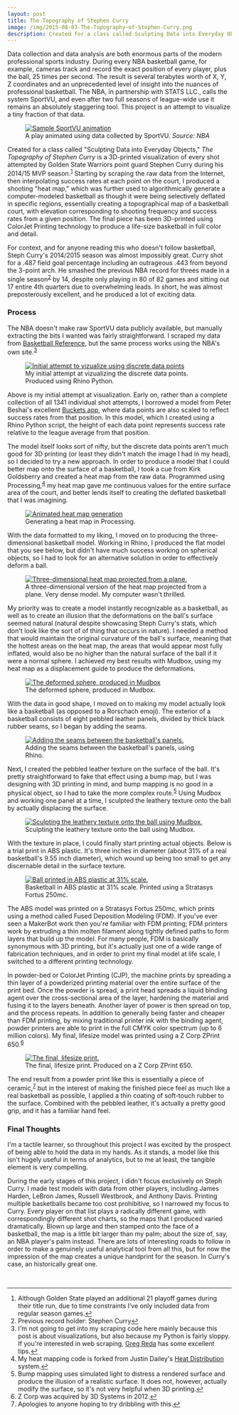 ```yaml
---
layout: post
title: The Topography of Stephen Curry
image: /img/2015-08-03-The-Topography-of-Stephen-Curry.png
description: Created for a class called Sculpting Data into Everyday Objects, The Topography of Stephen Curry is a 3D-printed visualization of every shot attempted by Golden State Warriors point guard Stephen Curry during his 2014/15 MVP season.
---
```

Data collection and data analysis are both enormous parts of the modern professional sports industry. During every NBA basketball game, for example, cameras track and record the exact position of every player, plus the ball, 25 times per second. The result is several terabytes worth of X, Y, Z coordinates and an unprecedented level of insight into the nuances of professional basketball. The NBA, in partnership with STATS LLC., calls the system SportVU, and even after two full seasons of league-wide use it remains an absolutely staggering tool. This project is an attempt to visualize a tiny fraction of that data. 

<figure>
<a href="https://lh3.googleusercontent.com/CSGV_1WJU4E9aaTF_daZnFgaUopvXtE5pXuqXdXgZOA=w600-h310-no" data-lightbox="SportVU" data-title="A play animated using data collected by SportVU. <em>Source: NBA</em>">
<img src="https://lh3.googleusercontent.com/CSGV_1WJU4E9aaTF_daZnFgaUopvXtE5pXuqXdXgZOA=w600-h310-no" alt="Sample SportVU animation" title="A play animated using data collected by SportVU. Source: NBA"> 
</a>
<figcaption>A play animated using data collected by SportVU. <em>Source: NBA</em></figcaption>
</figure>

Created for a class called "Sculpting Data into Everyday Objects," <em>The Topography of Stephen Curry</em> is a 3D-printed visualization of every shot attempted by Golden State Warriors point guard Stephen Curry during his 2014/15 MVP season.<sup><a href="#fn1" id="ref1">1</a></sup> Starting by scraping the raw data from the Internet, then interpolating success rates at each point on the court, I produced a shooting "heat map," which was further used to algorithmically generate a computer-modeled basketball as though it were being selectively deflated in specific regions, essentially creating a topographical map of a basketball court, with elevation corresponding to shooting frequency and success rates from a given position. The final piece has been 3D-printed using ColorJet Printing technology to produce a life-size basketball in full color and detail.

For context, and for anyone reading this who doesn't follow basketball, Steph Curry's 2014/2015 season was almost impossibly great. Curry shot for a .487 field goal percentage including an outrageous .443 from beyond the 3-point arch. He smashed the previous NBA record for threes made in a single season<sup><a href="#fn2" id="ref2">2</a></sup> by 14, despite only playing in 80 of 82 games and sitting out 17 entire 4th quarters due to overwhelming leads. In short, he was almost preposterously excellent, and he produced a lot of exciting data.

<h3>Process</h3>

The NBA doesn't make raw SportVU data publicly available, but manually extracting the bits I wanted was fairly straightforward. I scraped my data from <a href="www.basketball-reference.com">Basketball Reference</a>, but the same process works using the NBA's own site.<sup><a href="#fn3" id="ref3">3</a></sup> 

<figure>
<a href="https://lh3.googleusercontent.com/fVvYytk1B86fBwK62A9p9zsyEf1bDw3innGB_9xWOF8=w1960-h1520-no" data-lightbox="Visualization1" data-title="My initial attempt at vizualizing the shooting data, using discrete data points instead of interpolated values.">
<img src="https://lh3.googleusercontent.com/fVvYytk1B86fBwK62A9p9zsyEf1bDw3innGB_9xWOF8=w1960-h1520-no" alt="Initial attempt to vizualize using discrete data points" title="My initial attempt at vizualizing the shooting data, using discrete data points instead of interpolated values.">
</a>
<figcaption>My initial attempt at vizualizing the discrete data points. Produced using Rhino Python.</figcaption>
</figure>

Above is my initial attempt at visualization. Early on, rather than a complete collection of all 1341 individual shot attempts, I borrowed a model from Peter Beshai's excellent <a href="http://peterbeshai.com/buckets/app/#/playerView/201939_2014"> Buckets app</a>, where data points are also scaled to reflect success rates from that position. In this model, which I created using a Rhino Python script, the height of each data point represents success rate relative to the league average from that position. 

The model itself looks sort of nifty, but the discrete data points aren't much good for 3D printing (or least they didn't match the image I had in my head), so I decided to try a new approach. In order to produce a model that I could better map onto the surface of a basketball, I took a cue from Kirk Goldsberry and created a heat map from the raw data. Programmed using Processing,<sup><a href="#fn4" id="ref4">4</a></sup> my heat map gave me continuous values for the entire surface area of the court, and better lends itself to creating the deflated basketball that I was imagining.

<figure>
<a href="https://lh3.googleusercontent.com/NcUcihDI1sxR0fzsiWRSnMbRogQDEx1sTN7FdenIrbA=w992-h984-no" data-lightbox="Heatmap" data-title="A animated visualization of my heat map generation.">
<img src="https://lh3.googleusercontent.com/NcUcihDI1sxR0fzsiWRSnMbRogQDEx1sTN7FdenIrbA=w992-h984-no" alt="Animated heat map generation" title="A animated visualization of my heat map generation.">
</a>
<figcaption>Generating a heat map in Processing.</figcaption>
</figure>

With the data formatted to my liking, I moved on to producing the three-dimensional basketball model. Working in Rhino, I produced the flat model that you see below, but didn't have much success working on spherical objects, so I had to look for an alternative solution in order to effectively deform a ball.

<figure>
<a href="https://lh3.googleusercontent.com/Kz5uRxc-oZbTLA0V2V4mjQecoyJycm65r1DJG5HHGE0=w1966-h1528-no" data-lightbox="3DHeatmap" data-title="A three-dimensional version of the heat map projected from a plane. Fun fact: Because of a typo, this model was actually made using data from Steph's 2013/14 season. Whoops!">
<img src="https://lh3.googleusercontent.com/Kz5uRxc-oZbTLA0V2V4mjQecoyJycm65r1DJG5HHGE0=w1966-h1528-no" alt="Three-dimensional heat map projected from a plane." title="A three-dimensional version of the heat map projected from a plane. Fun fact: Because of a typo, this model was actually made using data from Steph's 2013/14 season. Whoops!">
</a>
<figcaption>A three-dimensional version of the heat map projected from a plane. Very dense model. My computer wasn't thrilled.</figcaption>
</figure>

My priority was to create a model instantly recognizable as a basketball, as well as to create an illusion that the deformations on the ball's surface seemed natural (natural despite showcasing Steph Curry's stats, which don't look like the sort of of thing that occurs in nature). I needed a method that would maintain the original curvature of the ball's surface, meaning that the hottest areas on the heat map, the areas that would appear most fully inflated, would also be no higher than the natural surface of the ball if it were a normal sphere. I achieved my best results with  Mudbox, using my heat map as a displacement guide to produce the deformations.

<figure>
<a href="https://lh3.googleusercontent.com/HybPnO06wixBgOMHgVJWDT7ouzKvwxzaz6mkXZAXXQY=w2116-h1358-no" data-lightbox="DeformedSphere" data-title="The deformed sphere, produced in Mudbox.">
<img src="https://lh3.googleusercontent.com/HybPnO06wixBgOMHgVJWDT7ouzKvwxzaz6mkXZAXXQY=w2116-h1358-no" alt="The deformed sphere, produced in Mudbox" title="The deformed sphere, produced in Mudbox.">
</a>
<figcaption>The deformed sphere, produced in Mudbox.</figcaption>
</figure>

With the data in good shape, I moved on to making my model actually look like a basketball (as opposed to a Rorschach emoji). The exterior of a basketball consists of eight pebbled leather panels, divided by thick black rubber seams, so I began by adding the seams.

<figure>
<a href="https://lh3.googleusercontent.com/Mu2zgzK-JTja71w2MNi7AbMM6z0BCPM5lTly4t2YQKM=w1962-h1524-no" data-lightbox="Seams" data-title="Adding the seams between the basketball's panels, using Rhino.">
<img src="https://lh3.googleusercontent.com/Mu2zgzK-JTja71w2MNi7AbMM6z0BCPM5lTly4t2YQKM=w1962-h1524-no" alt="Adding the seams between the basketball's panels." title="Adding the seams between the basketball's panels, using Rhino.">
</a>
<figcaption>Adding the seams between the basketball's panels, using Rhino.</figcaption>
</figure>

Next, I created the pebbled leather texture on the surface of the ball. It's pretty straightforward to fake that effect using a bump map, but I was designing with 3D printing in mind, and bump mapping is no good in a physical object, so I had to take the more complex route.<sup><a href="#fn5" id="ref5">5</a></sup> Using Mudbox and working one panel at a time, I sculpted the leathery texture onto the ball by actually displacing the surface.

<figure>
<a href="https://lh3.googleusercontent.com/GcyH-9AYWOcHcsbgtNCODxsJPfOYLXAyNej9kHizQ-I=w780-h430-no" data-lightbox="Texture" data-title="Sculpting the leathery texture onto the ball using Mudbox.">
<img src="https://lh3.googleusercontent.com/GcyH-9AYWOcHcsbgtNCODxsJPfOYLXAyNej9kHizQ-I=w780-h430-no" alt="Sculpting the leathery texture onto the ball using Mudbox." title="Sculpting the leathery texture onto the ball using Mudbox.">
</a>
<figcaption>Sculpting the leathery texture onto the ball using Mudbox.</figcaption>
</figure>

With the texture in place, I could finally start printing actual objects. Below is a trial print in ABS plastic. It's three inches in diameter (about 31% of a real basketball's 9.55 inch diameter), which wound up being too small to get any discernable detail in the surface texture.

<figure>
<a href="https://lh3.googleusercontent.com/4uWzxgR_2-nHQviOWVDLPB6pDhMB3VQxtjzvitWqpVk=w2148-h1610-no" data-lightbox="ABSball" data-title="Model printed in ABS plastic at 31% scale.">
<img src="https://lh3.googleusercontent.com/4uWzxgR_2-nHQviOWVDLPB6pDhMB3VQxtjzvitWqpVk=w2148-h1610-no" alt="Ball printed in ABS plastic at 31% scale." title="Model printed in ABS plastic at 31% scale.">
</a>
<figcaption>Basketball in ABS plastic at 31% scale. Printed using a Stratasys Fortus 250mc.</figcaption>
</figure>

The ABS model was printed on a Stratasys Fortus 250mc, which prints using a method called Fused Deposition Modeling (FDM). If you've ever seen a MakerBot work then you're familiar with FDM printing; FDM printers work by extruding a thin molten filament along tightly defined paths to form layers that build up the model. For many people, FDM is basically synonymous with 3D printing, but it's actually just one of a wide range of fabrication techniques, and in order to print my final model at life scale, I switched to a different printing technology.

In powder-bed or ColorJet Printing (CJP), the machine prints by spreading a thin layer of a powderized printing material over the entire surface of the print bed. Once the powder is spread, a print head spreads a liquid binding agent over the cross-sectional area of the layer, hardening the material and fusing it to the layers beneath. Another layer of power is then spread on top, and the process repeats. In addition to generally being faster and cheaper than FDM printing, by mixing traditional printer ink with the binding agent, powder printers are able to print in the full CMYK color spectrum (up to 6 million colors). My final, lifesize model was printed using a Z Corp ZPrint 650.<sup><a href="#fn6" id="ref6">6</a></sup>

<figure>
<a href="https://lh3.googleusercontent.com/MF6EJoAe6mN7cu8gy_Iz_tFwGYrxwGaz0NbfaEsjF6s=w2148-h1610-no" data-lightbox="Final1" data-title="The final, lifesize print. Produced on a Z Corp ZPrint 650.">
<img src="https://lh3.googleusercontent.com/MF6EJoAe6mN7cu8gy_Iz_tFwGYrxwGaz0NbfaEsjF6s=w2148-h1610-no" alt="The final, lifesize print." title="The final, lifesize print. Produced on a Z Corp ZPrint 650.">
</a>
<figcaption>The final, lifesize print. Produced on a Z Corp ZPrint 650.</figcaption>
</figure>

The end result from a powder print like this is essentially a piece of ceramic,<sup><a href="#fn7" id="fn7">7</a></sup> but in the interest of making the finished piece feel as much like a real basketball as possible, I applied a thin coating of soft-touch rubber to the surface. Combined with the pebbled leather, it's actually a pretty good grip, and it has a familiar hand feel.

<h3>Final Thoughts</h3>
I'm a tactile learner, so throughout this project I was excited by the prospect of being able to hold the data in my hands. As it stands, a model like this isn't hugely useful in terms of analytics, but to me at least, the tangible element is very compelling.

During the early stages of this project, I didn't focus exclusively on Steph Curry. I made test models with data from other players, including James Harden, LeBron James, Russell Westbrook, and Anthony Davis. Printing multiple basketballs became too cost prohibitive, so I narrowed my focus to Curry. Every player on that list plays a radically different game, with correspondingly different shot charts, so the maps that I produced varied dramatically. Blown up large and then stamped onto the face of a basketball, the map is a little bit larger than my palm; about the size of, say, an NBA player's palm instead. There are lots of interesting roads to follow in order to make a genuinely useful analytical tool from all this, but for now the impression of the map creates a unique handprint for the season. In Curry's case, an historically great one.

<br>
<hr>
<div class="footnotes">
<ol>
<div id="fn1"><li>Although Golden State played an additional 21 playoff games during their title run, due to time constraints I’ve only included data from regular season games.<a href="#ref1" title="Jump back to footnote 1 in the text.">&#x21A9;</a></li></div>

<div id="fn2"><li>Previous record holder: Stephen Curry<a href="#ref2" title="Jump back to footnote 2 in the text.">&#x21A9;</a></li></div>

<div id="fn3"><li>I'm not going to get into my scraping code here mainly because this post is about visualizations, but also because my Python is fairly sloppy. If you're interested in web scraping, <a href="http://www.gregreda.com/2015/02/15/web-scraping-finding-the-api/">Greg Reda</a> has some excellent tips.<a href="#ref3" title="Jump back to footnote 3 in the text.">&#x21A9;</a></li></div>

<div id="fn4"><li>My heat mapping code is forked from Justin Dailey's <a href="http://www.openprocessing.org/sketch/46554">Heat Distribution</a> system.<a href="#ref4" title="Jump back to footnote 4 in the text.">&#x21A9;</a></li></div>

<div id="fn5"><li>Bump mapping uses simulated light to distress a rendered surface and produce the illusion of a realistic surface. It does not, however, actually modify the surface, so it's not very helpful when 3D printing.<a href="#ref5" title="Jump back to footnote 5 in the text.">&#x21A9;</a></li></div>

<div id="fn6"><li>Z Corp was acquired by 3D Systems in 2012.<a href="#ref6" title="Jump back to footnote 6 in the text.">&#x21A9;</a></li></div>

<div id="fn7"><li>Apologies to anyone hoping to try dribbling with this.<a href="#fn7" title="Jump back to footnote 7 in the text.">&#x21a9;</a></li></div>

</ol>
</div>
